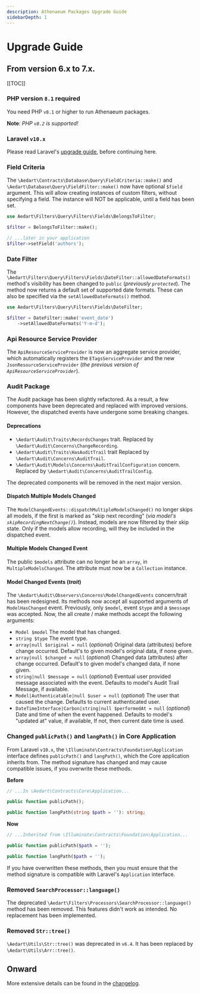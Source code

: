 ```yaml
---
description: Athenaeum Packages Upgrade Guide
sidebarDepth: 1
---
```


# Upgrade Guide

## From version 6.x to 7.x.

[[TOC]]

### PHP version `8.1` required

You need PHP `v8.1` or higher to run Athenaeum packages.

**Note**: _PHP `v8.2` is supported!_

### Laravel `v10.x`

Please read Laravel's [upgrade guide](https://laravel.com/docs/10.x/upgrade), before continuing here.


### Field Criteria

The `\Aedart\Contracts\Database\Query\FieldCriteria::make()` and `\Aedart\Database\Query\FieldFilter::make()` now have optional `$field` argument.
This will allow creating instances of custom filters, without specifying a field.
The instance will NOT be applicable, until a field has been set.

```php
use Aedart\Filters\Query\Filters\Fields\BelongsToFilter;

$filter = BelongsToFilter::make();

// ...later in your application
$filter->setField('authors');
```

### Date Filter

The `\Aedart\Filters\Query\Filters\Fields\DateFilter::allowedDateFormats()` method's visibility has been changed to `public` (_previously `protected`_).
The method now returns a default set of supported date formats.
These can also be specified via the `setAllowedDateFormats()` method.

```php
use Aedart\Filters\Query\Filters\Fields\DateFilter;

$filter = DateFilter::make('event_date')
    ->setAllowedDateFormats('Y-m-d');
```

### Api Resource Service Provider

The `ApiResourceServiceProvider` is now an aggregate service provider, which automatically registers the `ETagsServiceProvider` and the new `JsonResourceServiceProvider` (_the previous version of `ApiResourceServiceProvider`_).

### Audit Package

The Audit package has been slightly refactored. As a result, a few components have been deprecated and replaced with improved versions.
However, the dispatched events have undergone some breaking changes. 

#### Deprecations

* `\Aedart\Audit\Traits\RecordsChanges` trait. Replaced by `\Aedart\Audit\Concerns\ChangeRecording`.
* `\Aedart\Audit\Traits\HasAuditTrail` trait  Replaced by `\Aedart\Audit\Concerns\AuditTrail`.
* `\Aedart\Audit\Models\Concerns\AuditTrailConfiguration` concern. Replaced by `\Aedart\Audit\Concerns\AuditTrailConfig`.

The deprecated components will be removed in the next major version.

#### Dispatch Multiple Models Changed

The `ModelChangedEvents::dispatchMultipleModelsChanged()` no longer skips all models, if the first is marked as "skip next recording" (_via model's `skipRecordingNextChange()`_). 
Instead, models are now filtered by their skip state. Only if the models allow recording, will they be included in the dispatched event.

#### Multiple Models Changed Event

The public `$models` attribute can no longer be an `array`, in `MultipleModelsChanged`.
The attribute must now be a `Collection` instance.

#### Model Changed Events (_trait_)

The `\Aedart\Audit\Observers\Concerns\ModelChangedEvents` concern/trait has been redesigned.
Its methods now accept all supported arguments of `ModelHasChanged` event.
Previously, only `$model`, event `$type` and a `$message` was accepted.
Now, the all create / make methods accept the following arguments:

* `Model $model` The model that has changed.
* `string $type` The event type.
* `array|null $original = null` (_optional_) Original data (attributes) before change occurred. Default's to given model's original data, if none given. 
* `array|null $changed = null` (_optional_) Changed data (attributes) after change occurred. Default's to given model's changed data, if none given.
* `string|null $message = null` (_optional_) Eventual user provided message associated with the event. Defaults to model's Audit Trail Message, if available.
* `Model|Authenticatable|null $user = null` (_optional_) The user that caused the change. Defaults to current authenticated user.
* `DateTimeInterface|Carbon|string|null $performedAt = null` (_optional_)  Date and time of when the event happened. Defaults to model's "updated at" value, if available, If not, then current date time is used.

### Changed `publicPath()` and `langPath()` in Core Application

From Laravel `v10.x`, the `\Illuminate\Contracts\Foundation\Application` interface defines `publicPath()` and `langPath()`, which the Core application inherits from.
The method signature has changed and may cause compatible issues, if you overwrite these methods.

**Before**

```php
// ...In \Aedart\Contracts\Core\Application...

public function publicPath();

public function langPath(string $path = ''): string;
```

**Now**

```php
// ...Inherited from \Illuminate\Contracts\Foundation\Application...

public function publicPath($path = '');

public function langPath($path = '');
```

If you have overwritten these methods, then you must ensure that the method signature is compatible with Laravel's `Application` interface.

### Removed `SearchProcessor::language()`

The deprecated `\Aedart\Filters\Processors\SearchProcessor::language()` method has been removed. This features didn't work as intended.
No replacement has been implemented.

### Removed `Str::tree()`

`\Aedart\Utils\Str::tree()` was deprecated in `v6.4`. It has been replaced by `\Aedart\Utils\Arr::tree()`.

## Onward

More extensive details can be found in the [changelog](https://github.com/aedart/athenaeum/blob/master/CHANGELOG.md).
